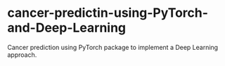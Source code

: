 # cancer-predictin-using-PyTorch-and-Deep-Learning
Cancer prediction using PyTorch package to implement a Deep Learning approach.
